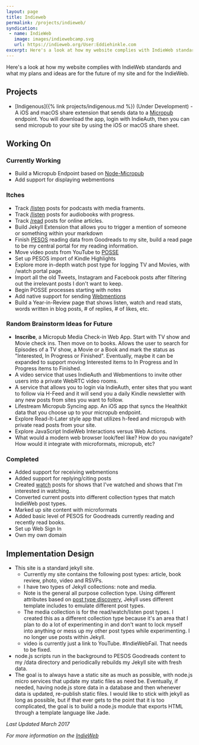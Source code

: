 ```yaml
---
layout: page
title: Indieweb
permalink: /projects/indieweb/
syndication:
 - name: IndieWeb
   image: images/indiewebcamp.svg
   url: https://indieweb.org/User:Eddiehinkle.com
excerpt: Here's a look at how my website complies with IndieWeb standards and what my plans and ideas are for the future of my site and for the IndieWeb.
---
```

Here's a look at how my website complies with IndieWeb standards and what my plans and ideas are for the future of my site and for the IndieWeb.

## Projects
* [Indigenous]({% link projects/indigenous.md %}) (Under Development) - A iOS and macOS share extension that sends data to a [Micropub](https://indieweb.org/micropub) endpoint. You will download the app, login with IndieAuth, then you can send micropub to your site by using the iOS or macOS share sheet.

## Working On

### Currently Working
* Build a Micropub Endpoint based on [Node-Micropub](https://github.com/voxpelli/node-micropub-express)
* Add support for displaying webmentions

### Itches
* Track [/listen](https://indieweb.org/listen) posts for podcasts with media framents.
* Track [/listen](https://indieweb.org/listen) posts for audiobooks with progress.
* Track [/read](https://indieweb.org/read) posts for online articles.
* Build Jekyll Extension that allows you to trigger a mention of someone or something within your markdown
* Finish [PESOS](https://indieweb.org/PESOS) reading data from Goodreads to my site, build a read page to be my central portal for my reading information.
* Move video posts from YouTube to [POSSE](https://indieweb.org/POSSE)
* Set up PESOS import of Kindle Highlights
* Explore more in-depth watch post type for logging TV and Movies, with /watch portal page.
* Import all the old Tweets, Instagram and Facebook posts after filtering out the irrelevant posts I don't want to keep.
* Begin POSSE processes starting with notes
* Add native support for sending [Webmentions](https://indieweb.org/webmention)
* Build a Year-in-Review page that shows listen, watch and read stats, words written in blog posts, # of replies, # of likes, etc.

### Random Brainstorm Ideas for Future
* **Inscribe**, a Micropub Media Check-in Web App. Start with TV show and Movie check ins. Then move on to books. Allows the user to  search for Episodes of a TV show, a Movie or a Book and mark the status as "Interested, In Progress or Finished". Eventually, maybe it can be expanded to support moving Interested items to In Progress and In Progress items to Finished.
* A video service that uses IndieAuth and Webmentions to invite other users into a private WebRTC video rooms.
* A service that allows you to login via IndieAuth, enter sites that you want to follow via H-Feed and it will send you a daily Kindle newsletter with any new posts from sites you want to follow.
* Lifestream Micropub Syncing app. An iOS app that syncs the Healthkit data that you choose up to your micropub endpoint.
* Explore Read-It-Later style app that utilizes h-feed and micropub with private read posts from your site.
* Explore JavaScript IndieWeb Interactions versus Web Actions.
* What would a modern web browser look/feel like? How do you navigate? How would it integrate with microformats, micropub, etc?

### Completed
* Added support for receiving webmentions
* Added support for replying/citing posts
* Created [watch](https://indieweb.org/watch) posts for shows that I've watched and shows that I'm interested in watching.
* Converted current posts into different collection types that match IndieWeb post types.
* Marked up site content with microformats
* Added basic level of PESOS for Goodreads currently reading and recently read books.
* Set up Web Sign In
* Own my own domain

## Implementation Design
* This site is a standard jekyll site.
	* Currently my site contains the following post types: article, book review, photo, video and RSVPs.
	* I have two types of Jekyll collections: note and media.
    * Note is the general all purpose collection type. Using different attributes based on [post type discovery](https://indieweb.org/post-type-discovery), Jekyll uses different template includes to emulate different post types.
    * The media collection is for the read/watch/listen post types. I created this as a different collection type because it's an area that I plan to do a lot of experimenting in and don't want to lock myself into anything or mess up my other post types while experimenting. I no longer use posts within Jekyll.
  * video is currently just a link to YouTube. #IndieWebFail. That needs to be fixed.
* node.js scripts run in the background to PESOS Goodreads content to my /data directory and periodically rebuilds my Jekyll site with fresh data.
* The goal is to always have a static site as much as possible, with node.js micro services that update my static files as need be. Eventually, if needed, having node.js store data in a database and then whenever data is updated, re-publish static files. I would like to stick with jekyll as long as possible, but if that ever gets to the point that it is too complicated, the goal is to build a node.js module that exports HTML through a template language like Jade.

_Last Updated March 2017_

_For more information on the [IndieWeb](https://indieweb.org)_